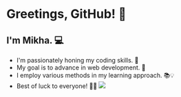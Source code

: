 # Greetings, GitHub! 🌟
## I'm Mikha. 💻

- I'm passionately honing my coding skills. 🔨
- My goal is to advance in web development. 🚀
- I employ various methods in my learning approach. 📚💡
- Best of luck to everyone! 🌈✨
![](https://media.giphy.com/media/DbXSzkKLzy96e3uukf/giphy.gif)

